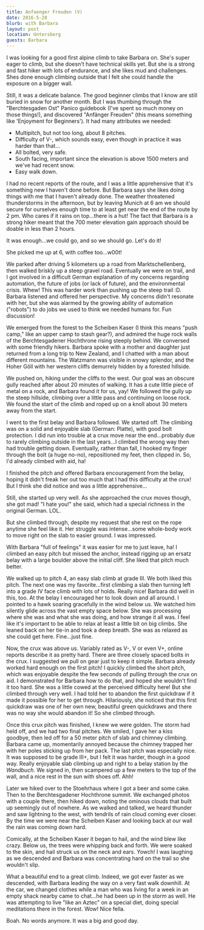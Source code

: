 ```yaml
---
title: Anfaenger Freuden (V)
date: 2016-5-28
blurb: with Barbara
layout: post
location: Untersberg
guests: Barbara
---
```


I was looking for a good first alpine climb to take Barbara on. She's super
eager to climb, but she doesn't have technical skills yet. But she is a strong
and fast hiker with lots of endurance, and she likes mud and challenges. Shes
done enough climbing outside that I felt she could handle the exposure on a
bigger wall.

Still, it was a delicate balance. The good beginner climbs that I know are still
buried in snow for another month. But I was thumbing through the "Berchtesgaden
Ost" Panico guidebook (I've spent so much money on those things!), and
discovered "Anfänger Freuden" (this means something like 'Enjoyment for
Beginners'). It had many attributes we needed:

 * Multipitch, but not too long, about 8 pitches.
 * Difficulty of V-, which sounds easy, even though in practice it was harder than that...
 * All bolted, very safe.
 * South facing, important since the elevation is above 1500 meters and we've had recent snow.
 * Easy walk down.

I had no recent reports of the route, and I was a little apprehensive that it's
something new I haven't done before. But Barbara says she likes doing things
with me that I haven't already done. The weather threatened thunderstorms in the
afternoon, but by leaving Munich at 6 am we should secure for ourselves enough
time to at least get near the end of the route by 2 pm. Who cares if it rains on
top...there is a hut! The fact that Barbara is a strong hiker meant that the 700
meter elevation gain approach should be doable in less than 2 hours.

It was enough...we could go, and so we should go. Let's do it!

She picked me up at 6, with coffee too...w00t!

We parked after driving 5 kilometers up a road from Marktschellenberg, then
walked briskly up a steep gravel road. Eventually we were on trail, and I got
involved in a difficult German explanation of my concerns regarding automation,
the future of jobs (or lack of future), and the environmental crisis. Whew! This
was harder work than pushing up the steep trail :D. Barbara listened and offered
her perspective. My concerns didn't resonate with her, but she was alarmed by
the growing ability of automation ("robots") to do jobs we used to think we
needed humans for. Fun discussion!

We emerged from the forest to the Scheiben Kaser (I think this means "push
camp," like an upper camp to stash gear?), and admired the huge rock walls of
the Berchtesgadener Hochthrone rising steeply behind. We conversed with some
friendly hikers. Barbara spoke with a mother and daughter just returned from a
long trip to New Zealand, and I chatted with a man about different
mountains. The Watzmann was visible in snowy splendor, and the Hoher Göll with
her western cliffs demurrely hidden by a forested hillside.

We pushed on, hiking under the cliffs to the west. Our goal was an obscure gully
reached after about 20 minutes of walking. It has a cute little piece of metal
on a rock, and Barbara found it for us, yay! We followed the gully up the steep
hillside, climbing over a little pass and continuing on loose rock. We found the
start of the climb and roped up on a knoll about 30 meters away from the start.

I went to the first belay and Barbara followed. We started off. The climbing was
on a solid and enjoyable slab (German: Platte), with good bolt protection. I did
run into trouble at a crux move near the end...probably due to rarely climbing
outside in the last years...I climbed the wrong way then had trouble getting
down. Eventually, rather than fall, I hooked my finger through the bolt (a huge
no-no), repositioned my feet, then clipped in. So, I'd already climbed with aid,
ha!

I finished the pitch and offered Barbara encouragement from the belay, hoping it
didn't freak her out too much that I had this difficulty at the crux! But I
think she did notice and was a little apprehensive...

Still, she started up very well. As she approached the crux moves though, she
got mad! "I hate you!" she said, which had a special richness in the original
German. LOL.

But she climbed through, despite my request that she rest on the rope anytime
she feel like it. Her struggle was intense...some whole-body work to move right
on the slab to easier ground. I was impressed.

With Barbara "full of feelings" it was easier for me to just leave, ha! I
climbed an easy pitch but missed the anchor, instead rigging up an ersatz belay
with a large boulder above the initial cliff. She liked that pitch much better.

We walked up to pitch 4, an easy slab climb at grade III. We both liked this
pitch. The next one was my favorite...first climbing a slab then turning left
into a grade IV face climb with lots of holds. Really nice! Barbara did well in
this, too. At the belay I encouraged her to look down and all around. I pointed
to a hawk soaring gracefully in the wind below us. We watched him silently glide
across the vast empty space below. She was processing where she was and what she
was doing, and how strange it all was. I feel like it's important to be able to
relax at least a little bit on big climbs. She leaned back on her tie-in and
took a deep breath. She was as relaxed as she could get here. Fine...just fine.

Now, the crux was above us. Variably rated as V-, V or even V+, online reports
describe it as pretty hard. There are three closely spaced bolts in the crux. I
suggested we pull on gear just to keep it simple. Barbara already worked hard
enough on the first pitch! I quickly climbed the short pitch, which was
enjoyable despite the few seconds of pulling through the crux on aid. I
demonstrated for Barbara how to do that, and hoped she wouldn't find it too
hard. She was a little cowed at the perceived difficulty here! But she climbed
through very well. I had told her to abandon the first quickdraw if it made it
possible for her to get through. Hilariously, she noticed that this first
quickdraw was one of her own new, beautiful green quickdraws and there was no
way she would abandon it! So she climbed through.

Once this crux pitch was finished, I knew we were golden. The storm had held
off, and we had two final pitches. We smiled, I gave her a kiss goodbye, then
led off for a 50 meter pitch of slab and chimney climbing. Barbara came up,
momentarily annoyed because the chimney trapped her with her poles sticking up
from her pack. The last pitch was especially nice. It was supposed to be grade
III+, but I felt it was harder, though in a good way. Really enjoyable slab
climbing up and right to a belay station by the *Wandbuch*. We signed in, then
scampered up a few meters to the top of the wall, and a nice rest in the sun
with shoes off. Ahh!

Later we hiked over to the Stoehrhaus where I got a beer and some cake. Then to
the Berchtesgadener Hochthrone summit. We exchanged photos with a couple there,
then hiked down, noting the ominous clouds that built up seemingly out of
nowhere. As we walked and talked, we heard thunder and saw lightning to the
west, with tendrils of rain cloud coming ever closer. By the time we were near
the Scheiben Kaser and looking back at our wall the rain was coming down hard.

Comically, at the Scheiben Kaser it began to hail, and the wind blew like
crazy. Below us, the trees were whipping back and forth. We were soaked to the
skin, and hail struck us on the neck and ears. Yowch! I was laughing as we
descended and Barbara was concentrating hard on the trail so she wouldn't slip.

What a beautiful end to a great climb. Indeed, we got ever faster as we
descended, with Barbara leading the way on a very fast walk downhill. At the
car, we changed clothes while a man who was living for a week in an empty shack
nearby came to chat...he had been up in the storm as well. He was attempting to
live "like an Aztec" on a special diet, doing special meditations there in the
forest. Wow! Nice fella.

Boah. No words anymore. It was a big and good day.







